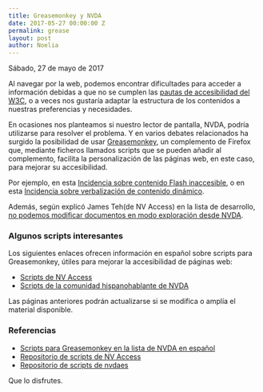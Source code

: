 ```yaml
---
title: Greasemonkey y NVDA
date: 2017-05-27 00:00:00 Z
permalink: grease
layout: post
author: Noelia
---
```


<footer>Sábado, 27 de mayo de 2017</footer>

Al navegar por la web, podemos encontrar dificultades para acceder a información debidas a que no se cumplen las [pautas de accesibilidad del W3C](http://www.sidar.org/traducciones/wcag20/es/), o a veces nos gustaría adaptar la estructura de los contenidos a nuestras preferencias y necesidades.

En ocasiones nos planteamos si nuestro lector de pantalla, NVDA, podría utilizarse para resolver el problema. Y en varios debates relacionados ha surgido la posibilidad de usar [Greasemonkey](https://addons.mozilla.org/es/firefox/addon/greasemonkey/), un complemento de Firefox que, mediante ficheros llamados scripts que se pueden añadir al complemento, facilita la personalización de las páginas web, en este caso, para mejorar su accesibilidad.

Por ejemplo, en esta [Incidencia sobre contenido Flash inaccesible](https://github.com/nvaccess/nvda/issues/750), o en esta [Incidencia sobre verbalización de contenido dinámico](https://github.com/nvaccess/nvda/issues/2934).

Además, según explicó James Teh(de NV Access) en la lista de desarrollo, [no podemos modificar documentos en modo exploración desde NVDA](http://nabble.nvda-project.org/How-can-invisible-objects-be-hidden-in-Azardi-td40083.html).

### Algunos scripts interesantes

Los siguientes enlaces ofrecen información en español sobre scripts para Greasemonkey, útiles para mejorar la accesibilidad de páginas web:

- [Scripts de NV Access](https://nvdaes.github.io/axSGrease)
- [Scripts de la comunidad hispanohablante de NVDA](https://nvdaes.github.io/esAxSGrease)

Las páginas anteriores podrán actualizarse si se modifica o amplía el material disponible.

### Referencias

- [Scripts para Greasemonkey en la lista de NVDA en español](https://es.groups.yahoo.com/neo/groups/nvdaespanol/conversations/topics/27910;_ylc=X3oDMTM3MHFsdmUxBF9TAzk3NDkwNDYzBGdycElkAzU1MTg2NzQxBGdycHNwSWQDMTY2MDM5NjA5NQRtc2dJZAMyODc4NARzZWMDZnRyBHNsawN2dHBjBHN0aW1lAzE0OTU1NDIxOTUEdHBjSWQDMjc5MTA-)
- [Repositorio de scripts de NV Access](https://github.com/nvaccess/axSGrease)
- [Repositorio de scripts de nvdaes](https://github.com/nvdaes/esAxSGrease)

Que lo disfrutes.

